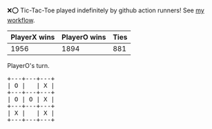 :x::o: Tic-Tac-Toe played indefinitely by github action runners! See [my workflow](.github/workflows/play.yaml).

|PlayerX wins|PlayerO wins|Ties|
|-|-|-|
|1956|1894|881|

PlayerO's turn.

<pre>
+---+---+---+
| O |   | X |
+---+---+---+
| O | O | X |
+---+---+---+
| X |   | X |
+---+---+---+
</pre>
